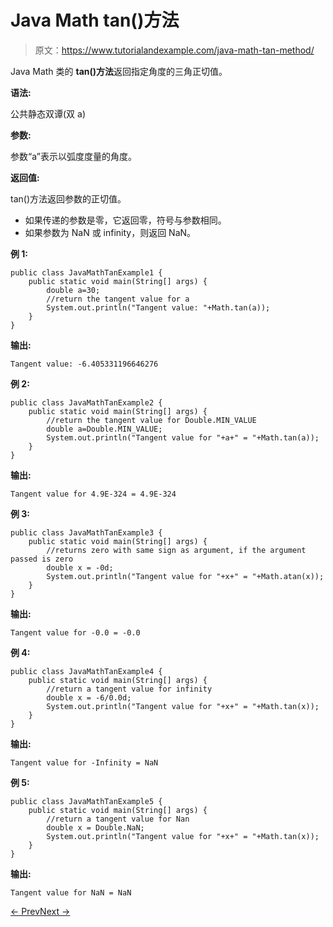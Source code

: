 # Java Math tan()方法

> 原文：<https://www.tutorialandexample.com/java-math-tan-method/>

Java Math 类的 **tan()方法**返回指定角度的三角正切值。

**语法:**

公共静态双谭(双 a)

**参数:**

参数“a”表示以弧度度量的角度。

**返回值:**

tan()方法返回参数的正切值。

*   如果传递的参数是零，它返回零，符号与参数相同。
*   如果参数为 NaN 或 infinity，则返回 NaN。

**例 1:**

```
public class JavaMathTanExample1 {
    public static void main(String[] args) {
        double a=30;
        //return the tangent value for a
        System.out.println("Tangent value: "+Math.tan(a));
    }
}
```

**输出:**

```
Tangent value: -6.405331196646276
```

**例 2:**

```
public class JavaMathTanExample2 {
    public static void main(String[] args) {
        //return the tangent value for Double.MIN_VALUE
        double a=Double.MIN_VALUE;
        System.out.println("Tangent value for "+a+" = "+Math.tan(a));
    }
}
```

**输出:**

```
Tangent value for 4.9E-324 = 4.9E-324
```

**例 3:**

```
public class JavaMathTanExample3 {
    public static void main(String[] args) {
        //returns zero with same sign as argument, if the argument passed is zero
        double x = -0d;
        System.out.println("Tangent value for "+x+" = "+Math.atan(x));
    }
}
```

**输出:**

```
Tangent value for -0.0 = -0.0
```

**例 4:**

```
public class JavaMathTanExample4 {
    public static void main(String[] args) {
        //return a tangent value for infinity
        double x = -6/0.0d;
        System.out.println("Tangent value for "+x+" = "+Math.tan(x));
    }
}
```

**输出:**

```
Tangent value for -Infinity = NaN
```

**例 5:**

```
public class JavaMathTanExample5 {
    public static void main(String[] args) {
        //return a tangent value for Nan
        double x = Double.NaN;
        System.out.println("Tangent value for "+x+" = "+Math.tan(x));
    }
}
```

**输出:**

```
Tangent value for NaN = NaN
```

[← Prev](https://www.tutorialandexample.com/java-math-subtractexact-method/)[Next →](https://www.tutorialandexample.com/java-math-tanh-method/)